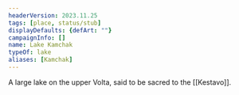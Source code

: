 ```yaml
---
headerVersion: 2023.11.25
tags: [place, status/stub]
displayDefaults: {defArt: ""}
campaignInfo: []
name: Lake Kamchak
typeOf: lake
aliases: [Kamchak]
---
```


A large lake on the upper Volta, said to be sacred to the [[Kestavo]].

